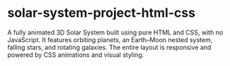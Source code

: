 # solar-system-project-html-css
A fully animated 3D Solar System built using pure HTML and CSS, with no JavaScript. It features orbiting planets, an Earth–Moon nested system, falling stars, and rotating galaxies. The entire layout is responsive and powered by CSS animations and visual styling.
